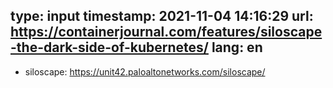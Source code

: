 type: input
timestamp: 2021-11-04 14:16:29
url: https://containerjournal.com/features/siloscape-the-dark-side-of-kubernetes/
lang: en
---

* siloscape: https://unit42.paloaltonetworks.com/siloscape/
